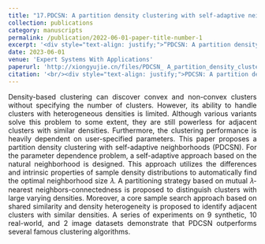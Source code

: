 ```yaml
---
title: "17.PDCSN: A partition density clustering with self-adaptive neighborhoods"
collection: publications
category: manuscripts
permalink: /publication/2022-06-01-paper-title-number-1
excerpt: '<div style="text-align: justify;">“PDCSN: A partition density clustering with self - adaptive neighborhoods” presents PDCSN. It uses self - adaptive methods to cluster, and outperforms rivals on multiple datasets.</div>'
date: 2023-06-01
venue: 'Expert Systems With Applications'
paperurl: 'http://xiongyujie.cn/files/PDCSN_ A_partition_density_clustering_with_self-adaptive_neighborhoods.pdf'
citation: '<br/><div style="text-align: justify;">PDCSN: A partition density clustering with self-adaptive neighborhoods, S. Xing, Q.-M. Su*, Y.-J. Xiong*, C.-M. Xia,Expert Systems With Applications, 2023, 227 (1): 120195</div>'
---
```


<div style="text-align: justify;">Density-based clustering can discover convex and non-convex clusters without specifying the number of clusters. However, its ability to handle clusters with heterogeneous densities is limited. Although various variants solve this problem to some extent, they are still powerless for adjacent clusters with similar densities. Furthermore, the clustering performance is heavily dependent on user-specified parameters. This paper proposes a partition density clustering with self-adaptive neighborhoods (PDCSN). For the parameter dependence problem, a self-adaptive approach based on the natural neighborhood is designed. This approach utilizes the differences and intrinsic properties of sample density distributions to automatically find the optimal neighborhood size 𝜆. A partitioning strategy based on mutual 𝜆-nearest neighbors-connectedness is proposed to distinguish clusters with large varying densities. Moreover, a core sample search approach based on shared similarity and density heterogeneity is proposed to identify adjacent clusters with similar densities. A series of experiments on 9 synthetic, 10 real-world, and 2 image datasets demonstrate that PDCSN outperforms several famous clustering algorithms.</div>

<br/>
